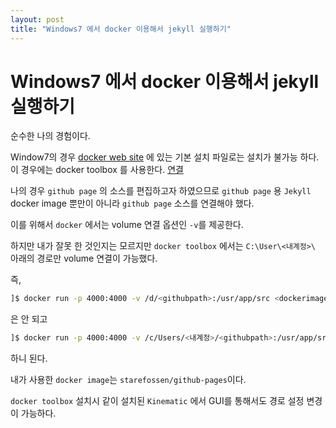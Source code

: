 ```yaml
---
layout: post
title: "Windows7 에서 docker 이용해서 jekyll 실행하기"
---
```


# Windows7 에서 docker 이용해서 jekyll 실행하기

순수한 나의 경험이다.

Window7의 경우 [docker web site](https://docs.docker.com/docker-for-windows/) 에 있는 기본 설치 파일로는 설치가 불가능 하다. 이 경우에는 docker toolbox 를 사용한다. [연결](https://www.docker.com/products/docker-toolbox)

나의 경우 `github page` 의 소스를 편집하고자 하였으므로 `github page` 용 `Jekyll` docker image 뿐만이 아니라 `github page` 소스를 연결해야 했다.

이를 위해서 `docker` 에서는 volume 연결 옵션인 `-v`를 제공한다.

하지만 내가 잘못 한 것인지는 모르지만 `docker toolbox` 에서는 `C:\User\<내계정>\` 아래의 경로만 volume 연결이 가능했다.

즉,

```bash
]$ docker run -p 4000:4000 -v /d/<githubpath>:/usr/app/src <dockerimage>
```

은 안 되고

```bash
]$ docker run -p 4000:4000 -v /c/Users/<내계정>/<githubpath>:/usr/app/src <dockerimage>
```

하니 된다.

내가 사용한 `docker image`는 `starefossen/github-pages`이다.

`docker toolbox` 설치시 같이 설치된 `Kinematic` 에서 GUI를 통해서도 경로 설정 변경이 가능하다.
